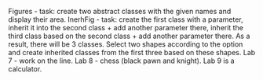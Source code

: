 Figures - task: create two abstract classes with the given names and display their area.
InerhFig - task: create the first class with a parameter, inherit it into the second class + add another parameter there, inherit the third class based on the second class + add another parameter there. As a result, there will be 3 classes. Select two shapes according to the option and create inherited classes from the first three based on these shapes.
Lab 7 - work on the line.
Lab 8 - chess (black pawn and knight).
Lab 9 is a calculator.
